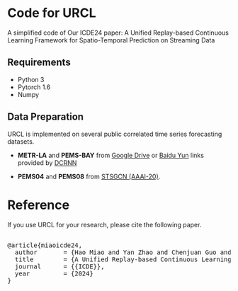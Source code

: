 # Code for URCL

A simplified code of Our ICDE24 paper: A Unified Replay-based Continuous Learning Framework for Spatio-Temporal Prediction on Streaming Data

## Requirements
- Python 3
- Pytorch 1.6
- Numpy

## Data Preparation
URCL is implemented on several public correlated time series forecasting datasets.

- **METR-LA** and **PEMS-BAY** from [Google Drive](https://drive.google.com/open?id=10FOTa6HXPqX8Pf5WRoRwcFnW9BrNZEIX) or [Baidu Yun](https://pan.baidu.com/s/14Yy9isAIZYdU__OYEQGa_g) links provided by [DCRNN](https://github.com/liyaguang/DCRNN)

- **PEMS04** and **PEMS08** from [STSGCN (AAAI-20)](https://github.com/Davidham3/STSGCN).

# Reference

If you use URCL for your research, please cite the following paper. 
<pre>     
@article{miaoicde24,
  author       = {Hao Miao and Yan Zhao and Chenjuan Guo and Bin Yang and Zheng Kai and Feiteng Huang and Jiandong Xie and Christian S. Jensen},
  title        = {A Unified Replay-based Continuous Learning Framework for Spatio-Temporal Prediction on Streaming Data},
  journal      = {{ICDE}},
  year         = {2024}
}
</pre> 
